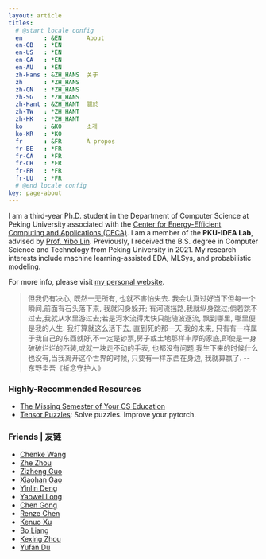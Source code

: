 ```yaml
---
layout: article
titles:
  # @start locale config
  en      : &EN       About
  en-GB   : *EN
  en-US   : *EN
  en-CA   : *EN
  en-AU   : *EN
  zh-Hans : &ZH_HANS  关于
  zh      : *ZH_HANS
  zh-CN   : *ZH_HANS
  zh-SG   : *ZH_HANS
  zh-Hant : &ZH_HANT  關於
  zh-TW   : *ZH_HANT
  zh-HK   : *ZH_HANT
  ko      : &KO       소개
  ko-KR   : *KO
  fr      : &FR       À propos
  fr-BE   : *FR
  fr-CA   : *FR
  fr-CH   : *FR
  fr-FR   : *FR
  fr-LU   : *FR
  # @end locale config
key: page-about
---
```


I am a third-year Ph.D. student in the Department of Computer Science at Peking University associated with the [Center for Energy-Efficient Computing and Applications (CECA)](https://ceca.pku.edu.cn/).
I am a member of the **PKU-IDEA Lab**, advised by [Prof. Yibo Lin](https://yibolin.com/).
Previously, I received the B.S. degree in Computer Science and Technology from Peking University in 2021.
My research interests include machine learning-assisted EDA, MLSys, and probabilistic modeling.

For more info, please visit [my personal website](https://magic3007.github.io/).


> 但我仍有决心, 既然一无所有, 也就不害怕失去. 我会认真过好当下但每一个瞬间,前面有石头落下来, 我就闪身躲开; 有河流挡路,我就纵身跳过;倘若跳不过去,我就从水里游过去;若是河水流得太快只能随波逐流, 飘到哪里, 哪里便是我的人生. 我打算就这么活下去, 直到死的那一天.我的未来, 只有有一样属于我自己的东西就好,不一定是钞票,房子或土地那样丰厚的家底,即使是一身破破烂烂的西装,或就一块走不动的手表, 也都没有问题.我生下来的时候什么也没有,当我离开这个世界的时候, 只要有一样东西在身边, 我就算赢了. -- 东野圭吾《祈念守护人》

### Highly-Recommended Resources
- [The Missing Semester of Your CS Education](https://missing.csail.mit.edu/)
- [Tensor Puzzles](https://github.com/srush/Tensor-Puzzles): Solve puzzles. Improve your pytorch.

### Friends | 友链
- [Chenke Wang](https://www.chengke.wang)
- [Zhe Zhou](https://pkuzhou.github.io/)
- [Zizheng Guo](https://guozz.cn/)
- [Xiaohan Gao](https://gaoxiaohan.com/)
- [Yinlin Deng](https://dengyinlin.github.io/)
- [Yaowei Long](https://longyaowei.github.io/)
- [Chen Gong](https://gcc17.github.io/)
- [Renze Chen](https://www.zhihu.com/people/yi-guang-99-48)
- [Kenuo Xu](https://witty-me.github.io/)
- [Bo Liang](https://galaxywalk.github.io/)
- [Kexing Zhou](https://keke046.github.io)
- [Yufan Du](https://yufandu.com)

